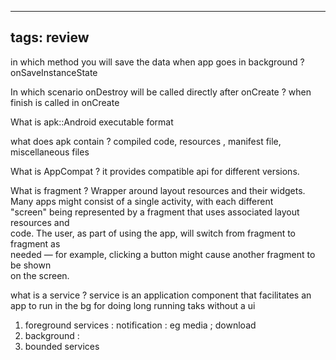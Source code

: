
---
tags: review
---

in which method you will save the data when app goes in background
?
onSaveInstanceState
<!--SR:!2023-08-13,4,270-->

In which scenario onDestroy will be called directly after onCreate
?
when finish is called in onCreate
<!--SR:!2023-08-13,4,270-->

What is apk::Android executable format

what does apk contain
?
compiled code, resources , manifest file, miscellaneous files

What is AppCompat
?
it provides compatible api for different versions.

What is fragment
?
Wrapper around layout resources and their widgets.  
Many apps might consist of a single activity, with each different  
"screen" being represented by a fragment that uses associated layout resources and  
code. The user, as part of using the app, will switch from fragment to fragment as  
needed — for example, clicking a button might cause another fragment to be shown  
on the screen.

what is a service
?
service is an application component that facilitates an app to run in the bg for doing long running taks without a ui 
 1. foreground  services : notification : eg media ; download 
 2. background : 
 3. bounded services 






